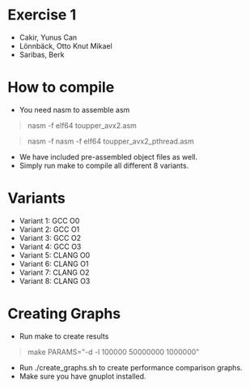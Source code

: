 # Exercise 1
- Cakir, Yunus Can
- Lönnbäck, Otto Knut Mikael
- Saribas, Berk

# How to compile
- You need nasm to assemble asm
> nasm -f elf64 toupper_avx2.asm

> nasm -f nasm -f elf64 toupper_avx2_pthread.asm

- We have included pre-assembled object files as well.
- Simply run make to compile all different 8 variants.

# Variants
- Variant 1: GCC O0
- Variant 2: GCC O1
- Variant 3: GCC O2
- Variant 4: GCC O3
- Variant 5: CLANG O0
- Variant 6: CLANG O1
- Variant 7: CLANG O2
- Variant 8: CLANG O3

# Creating Graphs
- Run make to create results
> make PARAMS="-d -l 100000 50000000 1000000"
- Run ./create_graphs.sh to create performance comparison graphs.
- Make sure you have gnuplot installed.